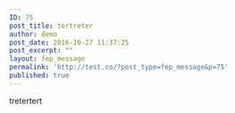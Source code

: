```yaml
---
ID: 75
post_title: tertreter
author: demo
post_date: 2016-10-27 11:37:25
post_excerpt: ""
layout: fep_message
permalink: 'http://test.co/?post_type=fep_message&p=75'
published: true
---
```

tretertert